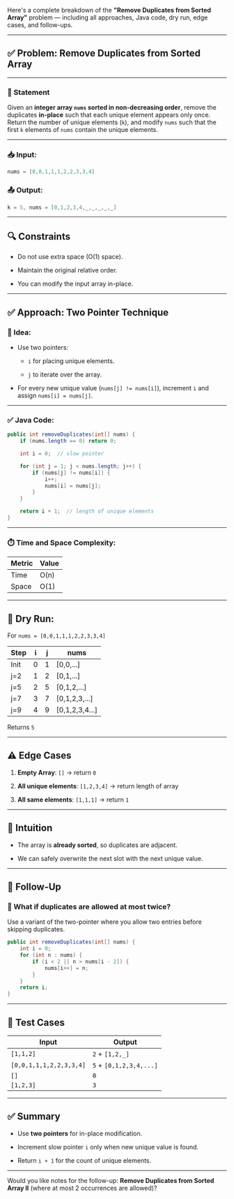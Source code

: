 Here's a complete breakdown of the **"Remove Duplicates from Sorted Array"** problem — including all approaches, Java code, dry run, edge cases, and follow-ups.

---

## ✅ Problem: Remove Duplicates from Sorted Array

---

### 🔸 Statement

Given an **integer array `nums` sorted in non-decreasing order**, remove the duplicates **in-place** such that each unique element appears only once.  
Return the number of unique elements (`k`), and modify `nums` such that the first `k` elements of `nums` contain the unique elements.

---

### 📥 Input:

```java
nums = [0,0,1,1,1,2,2,3,3,4]
```

### 📤 Output:

```java
k = 5, nums = [0,1,2,3,4,_,_,_,_,_]
```

---

## 🔍 Constraints

- Do not use extra space (O(1) space).
    
- Maintain the original relative order.
    
- You can modify the input array in-place.
    

---

## ✅ Approach: Two Pointer Technique

### 🔧 Idea:

- Use two pointers:
    
    - `i` for placing unique elements.
        
    - `j` to iterate over the array.
        
- For every new unique value (`nums[j] != nums[i]`), increment `i` and assign `nums[i] = nums[j]`.
    

---

### ✅ Java Code:

```java
public int removeDuplicates(int[] nums) {
    if (nums.length == 0) return 0;

    int i = 0;  // slow pointer

    for (int j = 1; j < nums.length; j++) {
        if (nums[j] != nums[i]) {
            i++;
            nums[i] = nums[j];
        }
    }

    return i + 1;  // length of unique elements
}
```

---

### ⏱️ Time and Space Complexity:

|Metric|Value|
|---|---|
|Time|O(n)|
|Space|O(1)|

---

## 🔄 Dry Run:

For `nums = [0,0,1,1,1,2,2,3,3,4]`

|Step|i|j|nums|
|---|---|---|---|
|Init|0|1|[0,0,...]|
|j=2|1|2|[0,1,...]|
|j=5|2|5|[0,1,2,...]|
|j=7|3|7|[0,1,2,3,...]|
|j=9|4|9|[0,1,2,3,4...]|

Returns `5`

---

## ⚠️ Edge Cases

1. **Empty Array**: `[]` → return `0`
    
2. **All unique elements**: `[1,2,3,4]` → return length of array
    
3. **All same elements**: `[1,1,1]` → return `1`
    

---

## 🧠 Intuition

- The array is **already sorted**, so duplicates are adjacent.
    
- We can safely overwrite the next slot with the next unique value.
    

---

## 🔁 Follow-Up

### 🔹 What if duplicates are allowed **at most twice**?

Use a variant of the two-pointer where you allow two entries before skipping duplicates.

```java
public int removeDuplicates(int[] nums) {
    int i = 0;
    for (int n : nums) {
        if (i < 2 || n > nums[i - 2]) {
            nums[i++] = n;
        }
    }
    return i;
}
```

---

## 🧪 Test Cases

|Input|Output|
|---|---|
|`[1,1,2]`|`2` + `[1,2,_]`|
|`[0,0,1,1,1,2,2,3,3,4]`|`5` + `[0,1,2,3,4,...]`|
|`[]`|`0`|
|`[1,2,3]`|`3`|

---

## ✅ Summary

- Use **two pointers** for in-place modification.
    
- Increment slow pointer `i` only when new unique value is found.
    
- Return `i + 1` for the count of unique elements.
    

---

Would you like notes for the follow-up: **Remove Duplicates from Sorted Array II** (where at most 2 occurrences are allowed)?